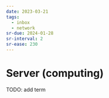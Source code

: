 ```yaml
---
date: 2023-03-21
tags:
  - inbox
  - network
sr-due: 2024-01-28
sr-interval: 2
sr-ease: 230
---
```


# Server (computing)

TODO: add term
